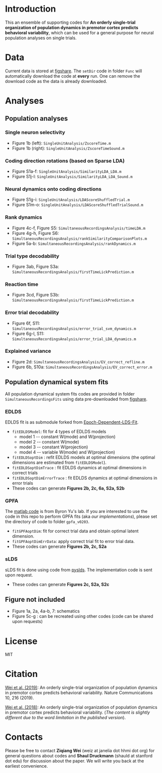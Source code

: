 # Introduction

This an ensemble of supporting codes for **An orderly single-trial organization of population dynamics in premotor cortex predicts behavioral variability**, which can be used for a general purpose for neural population analyses on single trials.

# Data
Current data is stored at [figshare](https://figshare.com/articles/Simultaneous_extracellular_electrophysiology_data/7372898/3).
The `setDir` code in folder `Func` will automatically download the code at **every** run. One can remove the download code as the data is already downloaded.

# Analyses
## Population analyses
### Single neuron selectivity
* Figure 1b (left): `SingleUnitAnalysis/ZscoreTime.m`
* Figure 1b (right): `SingleUnitAnalysis/ZscoreTimeSound.m`
### Coding direction rotations (based on Sparse LDA)
* Figure S1a-f: `SingleUnitAnalysis/SimilarityLDA_LDA.m`
* Figure S1j-l: `SingleUnitAnalysis/SimilarityLDA_LDA_Sound.m`
### Neural dynamics onto coding directions
* Figure S1g-i: `SingleUnitAnalysis/LDAScoreShuffledTrial.m`
* Figure S1m-o: `SingleUnitAnalysis/LDAScoreShuffledTrialSound.m`
### Rank dynamics
* Figure 4c-f, Figure S5: `SimultaneousRecordingsAnalysis/timeLDA.m`
* Figure 4g-h, Figure S6: `SimultaneousRecordingsAnalysis/rankSimilarityComparisonPlots.m`
* Figure 5a-b: `SimultaneousRecordingsAnalysis/rankDynamics.m`
### Trial type decodability
* Figure 3ab, Figure S3a: `SimultaneousRecordingsAnalysis/firstTimeLickPrediction.m`
### Reaction time
* Figure 3cd, Figure S3b: `SimultaneousRecordingsAnalysis/firstTimeLickPrediction.m`
### Error trial decodability
* Figure 6f, S11: `SimultaneousRecordingsAnalysis/error_trial_svm_dynamics.m`
* Figure 6g-l, S11: `SimultaneousRecordingsAnalysis/error_trial_LDA_dynamics.m`
### Explained variance
* Figure 2d: `SimultaneousRecordingsAnalysis/EV_correct_refline.m`
* Figure 6b, S10a: `SimultaneousRecordingsAnalysis/EV_correct_error.m`

## Population dynamical system fits
All population dynamical system fits codes are provided in folder `SimultaneousRecordingsFits` using data pre-downloaded from [figshare](https://figshare.com/articles/Simultaneous_extracellular_electrophysiology_data/7372898/3).
### EDLDS
EDLDS fit is as submodule forked from [Epoch-Dependent-LDS-Fit](https://github.com/zqwei/Epoch-Dependent-LDS-Fit).
* `fitEDLDSModel`: fit for 4 types of EDLDS models
    * model 1 -- constant W(mode) and W(projection)
    * model 2 -- constant W(mode)
    * model 3 -- constant W(projection)
    * model 4 -- variable W(mode) and W(projection)
* `fitEDLDSoptDim` : refit EDLDS models at optimal dimensions (the optimal dimensions are estimated from `fitEDLDSModel`).
* `fitEDLDSoptDimTrace` : fit EDLDS dynamics at optimal dimensions in correct trials
* `fitEDLDSoptDimErrorTrace` : fit EDLDS dynamics at optimal dimensions in error trials
* These codes can generate **Figures 2b, 2c, 6a, S2a, S2b**

### GPFA
The [matlab code](http://users.ece.cmu.edu/~byronyu/software/gpfa0203.tgz) is from Byron Yu's lab. If you are interested to use the code in this repo to perform GPFA fits (aka _our implementations_), please set the directory of code to folder `gpfa_v0203`.
* `fitGPFAoptDim`: fit for correct trial data and obtain optimal latent dimension.
* `fitGPFAoptDimErrData`: apply correct trial fit to error trial data.
* These codes can generate **Figures 2b, 2c, S2a**

### sLDS
sLDS fit is done using code from [pyslds](https://github.com/mattjj/pyslds). The implementation code is sent upon request.
* These codes can generate **Figures 2c, S2a, S2c**

## Figure not included
* Figure 1a, 2a, 4a-b, 7: schematics
* Figure 5c-g : can be recreated using other codes (code can be shared upon requests)

# License
MIT

# Citation
[Wei et al. (2019)](https://www.nature.com/articles/s41467-018-08141-6): An orderly single-trial organization of population dynamics in premotor cortex predicts behavioral variability. Nature Communications 10, 216 (2019).

[Wei et al. (2018)](https://www.biorxiv.org/content/early/2018/07/25/376830): An orderly single-trial organization of population dynamics in premotor cortex predicts behavioral variability. (*The content is slightly different due to the word limitation in the published version*).

# Contacts
Please be free to contact **Ziqiang Wei** (weiz at janelia dot hhmi dot org) for general questions about codes and **Shaul Druckmann** (shauld at stanford dot edu) for discussion about the paper. We will write you back at the earliest convenience.
